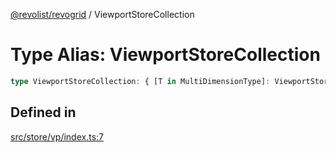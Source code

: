 [@revolist/revogrid](README.md) / ViewportStoreCollection

# Type Alias: ViewportStoreCollection

```ts
type ViewportStoreCollection: { [T in MultiDimensionType]: ViewportStore };
```

## Defined in

[src/store/vp/index.ts:7](https://github.com/revolist/revogrid/blob/d6473f6969ab6fd56cd4da079557c4c65f0572e2/src/store/vp/index.ts#L7)
